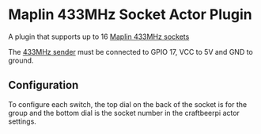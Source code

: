 # Maplin 433MHz Socket Actor Plugin



A plugin that supports up to 16 [Maplin 433MHz sockets](https://www.maplin.co.uk/p/remote-controlled-mains-sockets-5-pack-n38hn)

The [433MHz sender](https://www.miniinthebox.com/433mhz-wireless-transmitter-module-superregeneration-for-arduino-green_p411875.html?currency=EUR&litb_from=paid_adwords_shopping&country_code=ie&utm_source=google_shopping&utm_medium=cpc&adword_mt=&adword_ct=202582811743&adword_kw=&adword_pos=1o1&adword_pl=&adword_net=g&adword_tar=&adw_src_id=62135347461_866662781_42940668639_pla-330029554721&gclid=EAIaIQobChMIoMnB6_3h1gIVzLvtCh18lQMMEAQYASABEgKhu_D_BwE) must be connected to GPIO 17, VCC to 5V and GND to ground.

## Configuration

To configure each switch, the top dial on the back of the socket is for the group and the bottom dial is the socket number in the craftbeerpi actor settings.
